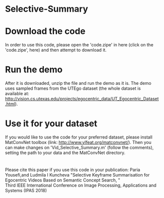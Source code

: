 # Selective-Summary

# Download the code
In order to use this code, please open the 'code.zipe' in here (click on the 'code.zipe', here) and then attempt to download it.

# Run the demo
After it is downloaded, unzip the file and run the demo as it is. The demo uses sampled frames from the UTEgo dataset (the whole 
dataset is available at: http://vision.cs.utexas.edu/projects/egocentric_data/UT_Egocentric_Dataset.html).

# Use it for your dataset
If you would like to use the code for your preferred dataset, please install MatConvNet toolbox (link: http://www.vlfeat.org/matconvnet/). 
Then you can make changes on 'Vid_Selective_Summary.m' (follow the comments), setting the path to your data and the MatConvNet directory.

# 
Please cite this paper if you use this code in your publication:
   Paria Yousefi,and Ludmila I Kuncheva
   "Selective Keyframe Summarisation for Egocentric Videos Based on Semantic Concept Search, "  
   Third IEEE International Conference on Image Processing, Applications and Systems (IPAS 2018)
   
